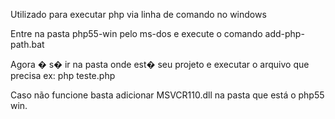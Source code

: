 Utilizado para executar php via linha de comando no windows

Entre na pasta php55-win pelo ms-dos e execute o comando add-php-path.bat

Agora � s� ir na pasta onde est� seu projeto e executar o arquivo que precisa ex: php teste.php


Caso não funcione basta adicionar MSVCR110.dll na pasta que está o php55 win.
